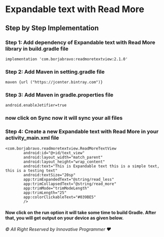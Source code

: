 # Expandable text with Read More



## Step by Step Implementation

### Step 1: Add dependency of Expandable text with Read More library in build.gradle file

```
implementation 'com.borjabravo:readmoretextview:2.1.0'
```

### Step 2: Add Maven in setting.gradle file

```
maven {url ("https://jcenter.bintray.com")}
```

### Step 3: Add Maven in gradle.properties file

```
android.enableJetifier=true
```


### now click on Sync now it will sync your all files

### Step 4: Create a new Expandable text with Read More in your activity_main.xml file

```
<com.borjabravo.readmoretextview.ReadMoreTextView
        android:id="@+id/text_view"
        android:layout_width="match_parent"
        android:layout_height="wrap_content"
        android:text="This is Expandable text this is a simple text, this is a testing text"
        android:textSize="20sp"
        app:trimExpandedText="@string/read_less"
        app:trimCollapsedText="@string/read_more"
        app:trimMode="trimModeLength"
        app:trimLength="25"
        app:colorClickableText="#039BE5"
        />
```

#### Now click on the run option it will take some time to build Gradle. After that, you will get output on your device as given below.


_© All Right Reserved by Innovative Programmer ❤️_
